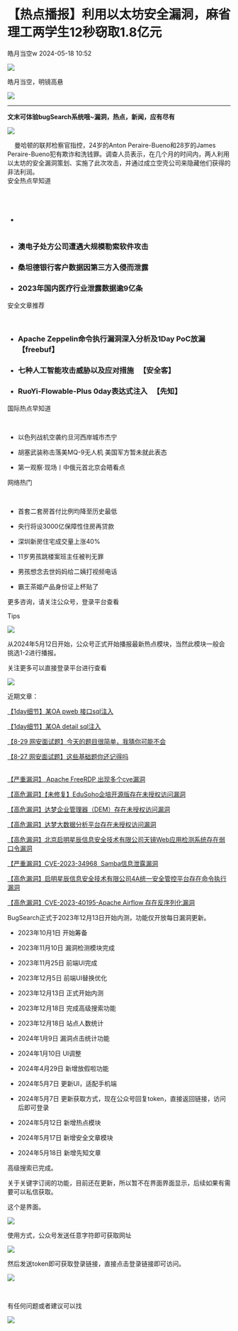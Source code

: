 #  【热点播报】利用以太坊安全漏洞，麻省理工两学生12秒窃取1.8亿元   
 皓月当空w   2024-05-18 10:52  
  
![](https://mmbiz.qpic.cn/mmbiz_png/h1AzajLJTBu7YOczrAwxaw0KAqv7gHNdsWu0BEtibKibaegocwoGb75HNNUpZ0ukoIu7XxnCpsONILQhseSns4zg/640?wx_fmt=png "")  
  
皓月当空，明镜高悬  
  
![](https://mmbiz.qpic.cn/mmbiz_gif/h1AzajLJTBu7YOczrAwxaw0KAqv7gHNdZfzFIibGpEEEjcB4BuCfTfsf4KgL65xJd1EO5ibicom3eT9QDCHzvMr7w/640?wx_fmt=gif "")  
  
  
  
  
****  
**文末可体验bugSearch系统哦~漏洞，热点，新闻，应有尽有**  
  
  
![](https://mmbiz.qpic.cn/mmbiz_png/h1AzajLJTBu7YOczrAwxaw0KAqv7gHNdjgbENMv47awmAOrpibcD0W1Cyicz2b2RY2qRfeCSL29wSIMCPQMS3T8w/640?wx_fmt=png "")  
  
    曼哈顿的联邦检察官指控，24岁的Anton Peraire-Bueno和28岁的James 
Peraire-Bueno犯有欺诈和洗钱罪。调查人员表示，在几个月的时间内，两人利用以太坊的安全漏洞策划、实施了此次攻击，并通过成立空壳公司来隐藏他们获得的非法利润。  
							安全热点早知道  
  
   
- #   
  
- ### 澳电子处方公司遭遇大规模勒索软件攻击     
  
- ### 桑坦德银行客户数据因第三方入侵而泄露     
  
- ### 2023年国内医疗行业泄露数据逾9亿条     
  
安全文章推荐  
  
   
- ### Apache Zeppelin命令执行漏洞深入分析及1Day PoC放漏 【freebuf】  
  
- ### 七种人工智能攻击威胁以及应对措施   【安全客】  
  
- ### RuoYi-Flowable-Plus 0day表达式注入   【先知】  
  
国际热点早知道  
  
   
- 以色列战机空袭约旦河西岸城市杰宁       
  
- 胡塞武装称击落美MQ-9无人机 美国军方暂未就此表态      
  
- 第一观察·现场丨中俄元首北京会晤看点  
  
  
网络热门  
  
   
- 首套二套房首付比例均降至历史最低  
  
- 央行将设3000亿保障性住房再贷款  
  
- 深圳新房住宅成交量上涨40%  
  
- 11岁男孩跳楼案班主任被判无罪  
  
- 男孩想念去世妈妈给二姨打视频电话  
  
- 霸王茶姬产品身份证上杯贴了     
  
  
更多咨询，请关注公众号，登录平台查看  
  
  
  
  
Tips  
  
![](https://mmbiz.qpic.cn/mmbiz_png/h1AzajLJTBu7YOczrAwxaw0KAqv7gHNdjM6hZmEJpn7tvGpPUaMaWjmktwXWhnoEtcDFjczcwLC3v5tYxJV0JA/640?wx_fmt=png "")  
  
  
从2024年5月12日开始，公众号正式开始播报最新热点模块，当然此模块一般会挑选1-2进行播报。  
  
  
关注更多可以直接登录平台进行查看  
  
  
  
![](https://mmbiz.qpic.cn/mmbiz_png/h1AzajLJTBsGR5jHw9fpxuTmXiaCdhv2XyzlwsZDUwVYeShmG5PSjqqOpUW3KCwb8q4pVmBso9BrqVTibFm576rQ/640?wx_fmt=png "")  
  
近期文章：  
  
[【1day细节】某OA pweb 接口sql注入](http://mp.weixin.qq.com/s?__biz=Mzg4MDg5NzAxMQ==&mid=2247484881&idx=1&sn=4e657c8fcc089c836184cf58c51d2b72&chksm=cf6f7b4df818f25be7848c5b789fb6d17032d4ab6d68b415d5395e2aeb1d394c3d6f9fa03be1&scene=21#wechat_redirect)  
  
  
[【1day细节】某OA detail sql注入](http://mp.weixin.qq.com/s?__biz=Mzg4MDg5NzAxMQ==&mid=2247484909&idx=1&sn=131ff4ccaed9a2ebe142801dc8321c17&chksm=cf6f7b71f818f267945cd2c0ba418a7985ea344c359e06c8595843a0d173726ad9b0cbab239f&scene=21#wechat_redirect)  
[](http://mp.weixin.qq.com/s?__biz=Mzg4MDg5NzAxMQ==&mid=2247484909&idx=1&sn=131ff4ccaed9a2ebe142801dc8321c17&chksm=cf6f7b71f818f267945cd2c0ba418a7985ea344c359e06c8595843a0d173726ad9b0cbab239f&scene=21#wechat_redirect)  
  
  
[【8-29 网安面试题】今天的题目很简单，我猜你可能不会](http://mp.weixin.qq.com/s?__biz=Mzg4MDg5NzAxMQ==&mid=2247484843&idx=1&sn=772b303b7bfebde91f5178944bbcd375&chksm=cf6f7b37f818f22196b97caa7967c4f5d3f097608df9207c8860b0fc300e22378d7a211403d8&scene=21#wechat_redirect)  
  
  
[【8-27 网安面试题】这些基础题你还记得吗](http://mp.weixin.qq.com/s?__biz=Mzg4MDg5NzAxMQ==&mid=2247484823&idx=1&sn=33b81fbc4fb970c623e77d7a5ef46525&chksm=cf6f7b0bf818f21d3450c49112319228ee7fb2557f4914af6808ec6fc7fa3f9c5bd38780228c&scene=21#wechat_redirect)  
  
  
[](http://mp.weixin.qq.com/s?__biz=Mzg4MDg5NzAxMQ==&mid=2247484823&idx=1&sn=33b81fbc4fb970c623e77d7a5ef46525&chksm=cf6f7b0bf818f21d3450c49112319228ee7fb2557f4914af6808ec6fc7fa3f9c5bd38780228c&scene=21#wechat_redirect)  
[【严重漏洞】 Apache FreeRDP 出现多个cve漏洞](http://mp.weixin.qq.com/s?__biz=Mzg4MDg5NzAxMQ==&mid=2247484859&idx=1&sn=eb3e9f6d87304e78741397da0c29936b&chksm=cf6f7b27f818f2313bb5832d63d54d85dc146bf3ebcc06278a2c8dd59605e7b1d442b0a3fa25&scene=21#wechat_redirect)  
  
  
[【高危漏洞】【未修复】EduSoho企培开源版存在未授权访问漏洞](http://mp.weixin.qq.com/s?__biz=Mzg4MDg5NzAxMQ==&mid=2247484863&idx=1&sn=fd7d16aef7c10a2699fb491b0ea02bbe&chksm=cf6f7b23f818f235e455e36c1ff8cf56d2dd964ea7f37a11ce67e7c63d2cb705f212ad02278e&scene=21#wechat_redirect)  
  
  
[【高危漏洞】达梦企业管理器（DEM）存在未授权访问漏洞](http://mp.weixin.qq.com/s?__biz=Mzg4MDg5NzAxMQ==&mid=2247484888&idx=1&sn=9e4d6603a8c3dc5d63532fa5571f1ccf&chksm=cf6f7b44f818f25269d6a7ebfa54a19b4f84d83e1c19fd110710a353d53bc0a67065685847fa&scene=21#wechat_redirect)  
  
  
[【高危漏洞】达梦大数据分析平台存在未授权访问漏洞](http://mp.weixin.qq.com/s?__biz=Mzg4MDg5NzAxMQ==&mid=2247484863&idx=2&sn=f6032b4c7a109a838b9392ef2950abce&chksm=cf6f7b23f818f23587ab5d2095882f8ff6a1bb0e205a67c49016dfe860ed4abe67b47e5467ac&scene=21#wechat_redirect)  
  
  
[【高危漏洞】北京启明星辰信息安全技术有限公司天镜Web应用检测系统存在弱口令漏洞](http://mp.weixin.qq.com/s?__biz=Mzg4MDg5NzAxMQ==&mid=2247484888&idx=2&sn=7fa6fe96332176f5c1feb21c9064a9e5&chksm=cf6f7b44f818f2523bf768e1a85a1edbbc6e5db8747a7c9982bf89e62e9915309b6e92fe3834&scene=21#wechat_redirect)  
  
  
[【严重漏洞】CVE-2023-34968  Samba信息泄露漏洞](http://mp.weixin.qq.com/s?__biz=Mzg4MDg5NzAxMQ==&mid=2247484853&idx=1&sn=e1e42f0123d773143f6eb8b56669ec70&chksm=cf6f7b29f818f23fe32ad614b7c99821d28a1f20e3b8ca2fc4543b754e6c1de14e878862b4ff&scene=21#wechat_redirect)  
  
  
[【高危漏洞】启明星辰信息安全技术有限公司4A统一安全管控平台存在命令执行漏洞](http://mp.weixin.qq.com/s?__biz=Mzg4MDg5NzAxMQ==&mid=2247484849&idx=1&sn=30d011f2463c4912c42491289a590062&chksm=cf6f7b2df818f23b8376cbb2f6e2da22b223ea184c98106ddbbae747b44a0d2299a3c3202d27&scene=21#wechat_redirect)  
  
  
[【高危漏洞】CVE-2023-40195-Apache Airflow 存在反序列化漏洞](http://mp.weixin.qq.com/s?__biz=Mzg4MDg5NzAxMQ==&mid=2247484843&idx=2&sn=b6bcc3857a123bc3a0f79238617ada50&chksm=cf6f7b37f818f2212881d7cbb330d01874949be7a51e6433fbc79450d7ec968bc3eaaca37b51&scene=21#wechat_redirect)  
  
  
  
  
  
  
BugSearch正式于2023年12月13日开始内测，功能仅开放每日漏洞更新。  
  
- 2023年10月1日 开始筹备  
  
- 2023年11月10日 漏洞检测模块完成  
  
- 2023年11月25日 前端UI完成  
  
- 2023年12月5日 前端UI替换优化  
  
- 2023年12月13日 正式开始内测  
  
- 2023年12月18日 完成高级搜索功能  
  
- 2023年12月18日 站点人数统计  
  
- 2024年1月9日 漏洞点击统计功能  
  
- 2024年1月10日 UI调整  
  
- 2024年4月29日 新增放假啦功能  
  
- 2024年5月7日 更新UI，适配手机端  
  
- 2024年5月7日 更新获取方式，现在公众号回复token，直接返回链接，访问后即可登录  
  
- 2024年5月12日 新增热点模块  
  
- 2024年5月17日 新增安全文章模块  
  
- 2024年5月18日 新增先知文章  
  
高级搜索已完成。  
  
  
关于关键字订阅的功能，目前还在更新，所以暂不在界面界面显示，后续如果有需要可以私信获取。  
  
  
这个是界面。  
  
  
  
![](https://mmbiz.qpic.cn/mmbiz_png/h1AzajLJTBtp8snWZQGdsCPHVXCFOmfjbXqo13AmRLpphl8FxF53fYQ2f0cWdvqOM8wWzoC1EsDMjLicUW47iaYw/640?wx_fmt=png&from=appmsg "")  
  
  
  
使用方式，公众号发送任意字符即可获取网址  
  
![](https://mmbiz.qpic.cn/mmbiz_png/h1AzajLJTBuc0SWlnv18icYnTpicTDX70M9PibJxOezwaRTEyWiauyMowsbNRdRy0r0ic0AxQias5l0StfhbPgaSn82A/640?wx_fmt=png&from=appmsg "")  
  
  
然后发送token即可获取登录链接，直接点击登录链接即可访问。  
  
  
![](https://mmbiz.qpic.cn/mmbiz_png/h1AzajLJTBsAUnwjOA0NYtywkV9dxObSjl2Nmdmjw2rGiayXn9J2lFzWWajDJIXIRg9qfWRjPTwru8ojuBrGrfQ/640?wx_fmt=png&from=appmsg "")  
  
   
  
  
  
有任何问题或者建议可以找  
  
![](https://mmbiz.qpic.cn/mmbiz_png/h1AzajLJTBuc0SWlnv18icYnTpicTDX70Ma3os69jib37F59JkGACYjuPJTXBXQicMevXsqbgr2UalibqGcnYV1ibjEw/640?wx_fmt=png&from=appmsg "")  
  
  
  
